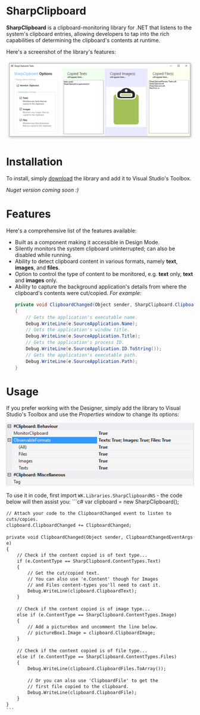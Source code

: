 # SharpClipboard
**SharpClipboard** is a clipboard-monitoring library for .NET that listens to the system's clipboard entries,
allowing developers to tap into the rich capabilities of determining the clipboard's contents at runtime.

Here's a screenshot of the library's features:

![sc-preview-01](/Assets/sharpclipboard-preview-01.png)

# Installation
To install, simply [download](https://github.com/Willy-Kimura/SharpClipboard/releases/download/v1.0.3/SharpClipboard.dll) the library and add it to Visual Studio's Toolbox.

*Nuget version coming soon :)*

# Features
Here's a comprehensive list of the features available:

- Built as a component making it accessible in Design Mode.
- Silently monitors the system clipboard uninterrupted; can also be disabled while running.
- Ability to detect clipboard content in various formats, namely **text**, **images**, and **files**.
- Option to control the type of content to be monitored, e.g. **text** only, **text** and **images** only.
- Ability to capture the background application's details from where the clipboard's contents were cut/copied. 
*For example:*
    ```c#
    private void ClipboardChanged(Object sender, SharpClipboard.ClipboardChangedEventArgs e)
    {
        // Gets the application's executable name.
        Debug.WriteLine(e.SourceApplication.Name);
        // Gets the application's window title.
        Debug.WriteLine(e.SourceApplication.Title);
        // Gets the application's process ID.
        Debug.WriteLine(e.SourceApplication.ID.ToString());
        // Gets the application's executable path.
        Debug.WriteLine(e.SourceApplication.Path);
    }
    ```
# Usage
If you prefer working with the Designer, simply add the library to Visual Studio's Toolbox and use the
*Properties* window to change its options:

![sc-preview-02](/Assets/sharpclipboard-preview-02.png)

To use it in code, first import `WK.Libraries.SharpClipboardNS` - the code below will then assist you: ```c#
    var clipboard = new SharpClipboard();

    // Attach your code to the ClipboardChanged event to listen to cuts/copies.
    clipboard.ClipboardChanged += ClipboardChanged;
    
    private void ClipboardChanged(Object sender, ClipboardChangedEventArgs e)
    {
        // Check if the content copied is of text type...
        if (e.ContentType == SharpClipboard.ContentTypes.Text)
        {
            // Get the cut/copied text.
            // You can also use 'e.Content' though for Images
            // and Files content-types you'll need to cast it.
            Debug.WriteLine(clipboard.ClipboardText);
        }

        // Check if the content copied is of image type...
        else if (e.ContentType == SharpClipboard.ContentTypes.Image)
        {
            // Add a picturebox and uncomment the line below.
            // pictureBox1.Image = clipboard.ClipboardImage;
        }

        // Check if the content copied is of file type...
        else if (e.ContentType == SharpClipboard.ContentTypes.Files)
        {
            Debug.WriteLine(clipboard.ClipboardFiles.ToArray());

            // Or you can also use 'ClipboardFile' to get the
            // first file copied to the clipboard.
            Debug.WriteLine(clipboard.ClipboardFile);
        }
    }
    ```
